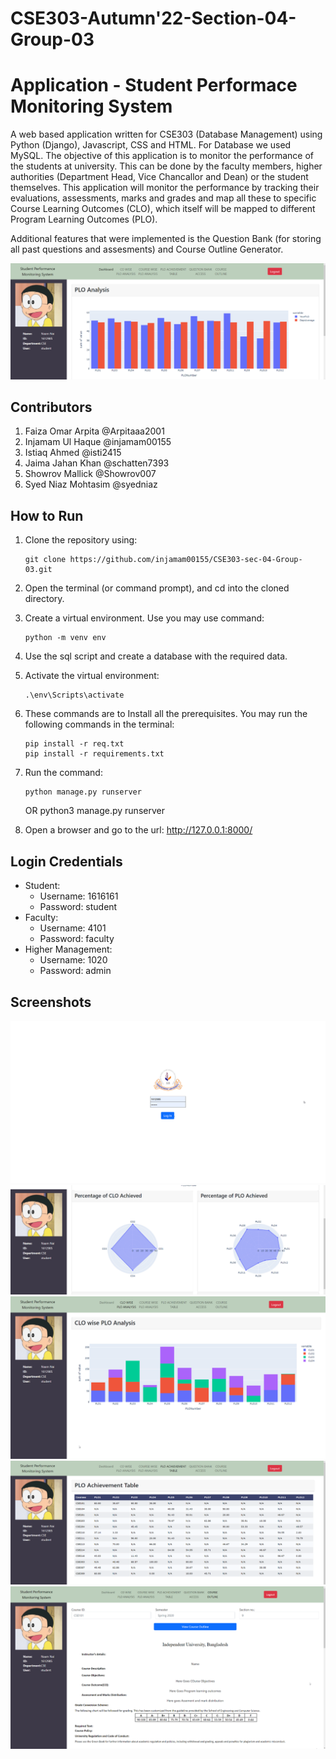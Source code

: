 # CSE303-Autumn'22-Section-04-Group-03

# Application - Student Performace Monitoring System
A web based application written for CSE303 (Database Management) using Python (Django), Javascript, CSS and HTML. For Database we used MySQL. The objective of this application is to monitor the performance of the students at university. This can be done by the faculty members, higher authorities (Department Head, Vice Chancallor and Dean) or the student themselves. This application will monitor the performance by tracking their evaluations, assessments, marks and grades and map all these to specific Course Learning Outcomes (CLO), which itself will be mapped to different Program Learning Outcomes (PLO).

Additional features that were implemented is the Question Bank (for storing all past questions and assesments) and Course Outline Generator.

![Screenshot (002)](images/output1.png)

## Contributors

1.	Faiza Omar Arpita @Arpitaaa2001
2.	Injamam Ul Haque @injamam00155
3.	Istiaq Ahmed  @isti2415
4.	Jaima Jahan Khan @schatten7393
5.	Showrov Mallick @Showrov007
6.	Syed Niaz Mohtasim @syedniaz

<!-- ## Dependencies
* Python
* Django
* Pandas
* Numpy
* Plotly
* Wheel
* MySQL -->

## How to Run
1.	Clone the repository using:
        
        git clone https://github.com/injamam00155/CSE303-sec-04-Group-03.git

2.	Open the terminal (or command prompt), and cd into the cloned directory.
3.	Create a virtual environment. Use you may use command:

        python -m venv env

4.  Use the sql script and create a database with the required data.
5.  Activate the virtual environment:

        .\env\Scripts\activate

6.  These commands are to Install all the prerequisites.
    You may run the following commands in the terminal:

        pip install -r req.txt
        pip install -r requirements.txt

    
6.	Run the command: 
    
        python manage.py runserver 
    OR 
        python3 manage.py runserver

7.	Open a browser and go to the url: http://127.0.0.1:8000/

## Login Credentials
* Student:
    - Username: 1616161
    - Password: student
* Faculty:
    - Username: 4101
    - Password: faculty
* Higher Management:
    - Username: 1020
    - Password: admin

## Screenshots
![Screenshot (001)](images/login.png)
![Screenshot (003)](images/output2.png)
![Screenshot (004)](images/output3.png)
![Screenshot (005)](images/output4.png)
![Screenshot (006)](images/output5.png)

